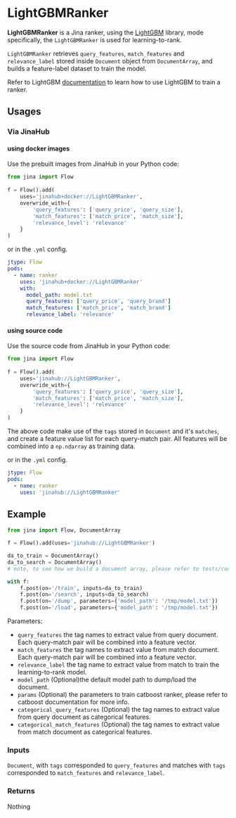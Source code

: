 # LightGBMRanker

**LightGBMRanker** is a Jina ranker, using the [LightGBM](https://github.com/microsoft/LightGBM) library, mode specifically, the `LightGBMRanker` is used for learning-to-rank.

`LightGBMRanker` retrieves `query_features`, `match_features` and `relevance_label` stored inside `Document` object from `DocumentArray`, and builds a feature-label dataset to train the model.






Refer to LightGBM [documentation](https://github.com/microsoft/LightGBM/tree/master/examples/lambdarank) to learn how to use LightGBM to train a ranker.

## Usages

### Via JinaHub

#### using docker images

Use the prebuilt images from JinaHub in your Python code: 

```python
from jina import Flow
	
f = Flow().add(
    uses='jinahub+docker://LightGBMRanker',
    overwride_with={
        'query_features': ['query_price', 'query_size'],
        'match_features': ['match_price', 'match_size'],
        'relevance_level': 'relevance'
    }
)
```

or in the `.yml` config.
	
```yaml
jtype: Flow
pods:
  - name: ranker
    uses: 'jinahub+docker://LightGBMRanker'
    with:
      model_path: model.txt
      query_features: ['query_price', 'query_brand']
      match_features: ['match_price', 'match_brand']
      relevance_label: 'relevance'
```

#### using source code
Use the source code from JinaHub in your Python code:

```python
from jina import Flow
	
f = Flow().add(
    uses='jinahub://LightGBMRanker',
    overwride_with={
        'query_features': ['query_price', 'query_size'],
        'match_features': ['match_price', 'match_size'],
        'relevance_level': 'relevance'
    }
)
```

The above code make use of the `tags` stored in `Document` and it's `matches`,
and create a feature value list for each query-match pair.
All features will be combined into a `np.ndarray` as training data.

or in the `.yml` config.

```yaml
jtype: Flow
pods:
  - name: ranker
    uses: 'jinahub://LightGBMRanker'
```


	

## Example 

```python
from jina import Flow, DocumentArray

f = Flow().add(uses='jinahub://LightGBMRanker')

da_to_train = DocumentArray()
da_to_search = DocumentArray()
# note, to see how we build a document array, please refer to tests/conftest.py

with f:
    f.post(on='/train', inputs=da_to_train)
    f.post(on='/search', inputs=da_to_search)
    f.post(on='/dump', parameters={'model_path': '/tmp/model.txt'})
    f.post(on='/load', parameters={'model_path': '/tmp/model.txt'})
```

Parameters:

- `query_features` the tag names to extract value from query document. Each query-match pair will be combined into a feature vector.
- `match_features` the tag names to extract value from match document. Each query-match pair will be combined into a feature vector.
- `relevance_label` the tag name to extract value from match to train the learning-to-rank model.
- `model_path` (Optional)the default model path to dump/load the document.
- `params` (Optional) the parameters to train catboost ranker, please refer to catboost documentation for more info.
- `categorical_query_features` (Optional) the tag names to extract value from query document as categorical features.
- `categorical_match_features` (Optional) the tag names to extract value from match document as categorical features.

### Inputs 

`Document`, with `tags` corresponded to `query_features` and matches with `tags` corresponded to `match_features` and `relevance_label`.

### Returns

Nothing
